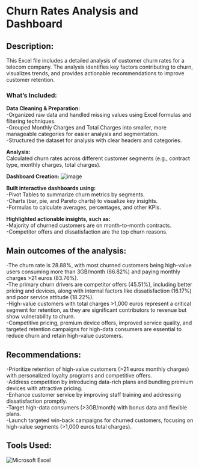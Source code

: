 # Churn Rates Analysis and Dashboard

## Description:

This Excel file includes a detailed analysis of customer churn rates for a telecom company. The analysis identifies key factors contributing to churn, visualizes trends, and provides actionable recommendations to improve customer retention.

### What’s Included:

**Data Cleaning & Preparation:**  
-Organized raw data and handled missing values using Excel formulas and filtering techniques.  
-Grouped Monthly Charges and Total Charges into smaller, more manageable categories for easier analysis and segmentation.  
-Structured the dataset for analysis with clear headers and categories.  

**Analysis:**  
Calculated churn rates across different customer segments (e.g., contract type, monthly charges, total charges).


**Dashboard Creation:**
![image](https://github.com/user-attachments/assets/92fd7c45-a91c-4ccc-81ed-21227f7fe6bc)

**Built interactive dashboards using:**  
-Pivot Tables to summarize churn metrics by segments.  
-Charts (bar, pie, and Pareto charts) to visualize key insights.  
-Formulas to calculate averages, percentages, and other KPIs.  

**Highlighted actionable insights, such as:**  
-Majority of churned customers are on month-to-month contracts.  
-Competitor offers and dissatisfaction are the top churn reasons.  

## Main outcomes of the analysis:  
-The churn rate is 28.88%, with most churned customers being high-value users consuming more than 3GB/month (66.82%) and paying monthly charges >21 euros (83.76%).  
-The primary churn drivers are competitor offers (45.51%), including better pricing and devices, along with internal factors like dissatisfaction (16.17%) and poor service attitude (18.22%).  
-High-value customers with total charges >1,000 euros represent a critical segment for retention, as they are significant contributors to revenue but show vulnerability to churn.  
-Competitive pricing, premium device offers, improved service quality, and targeted retention campaigns for high-data consumers are essential to reduce churn and retain high-value customers.  

## Recommendations:  
-Prioritize retention of high-value customers (>21 euros monthly charges) with personalized loyalty programs and competitive offers.  
-Address competition by introducing data-rich plans and bundling premium devices with attractive pricing.  
-Enhance customer service by improving staff training and addressing dissatisfaction promptly.  
-Target high-data consumers (>3GB/month) with bonus data and flexible plans.  
-Launch targeted win-back campaigns for churned customers, focusing on high-value segments (>1,000 euros total charges).  

## Tools Used:

![Microsoft Excel](https://img.shields.io/badge/Microsoft_Excel-217346?style=for-the-badge&logo=microsoft-excel&logoColor=white)

